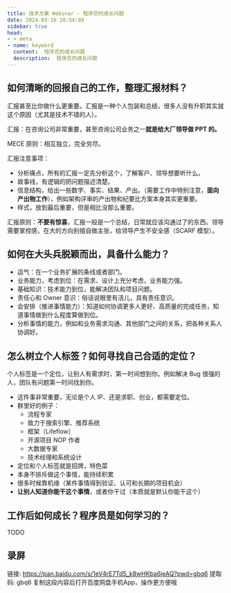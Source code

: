 ```yaml
---
title: 技术方案 Webinar - 程序员的成长问题
date: 2024-03-16 20:54:03
sidebar: true
head:
- - meta
- name: keyword
  content:  程序员的成长问题
  description:  程序员的成长问题
---
```


## 如何清晰的回报自己的工作，整理汇报材料？

汇报甚至比你做什么更重要。汇报是一种个人包装和总结，很多人没有升职其实就这个原因（尤其是技术不错的人）。

汇报：在咨询公司非常重要，甚至咨询公司业务之一**就是给大厂领导做 PPT 的。**

MECE 原则：相互独立，完全穷尽。

汇报注意事项：

- 分析痛点，所有的汇报一定先分析这个，了解客户、领导想要听什么。
- 故事线，有逻辑的把问题描述清楚。
- 信息结构，给出一些数字、事实、结果、产出。（需要工作中特别注意，**面向产出物工作**），例如架构评审的产出物和纪要比方案本身其实更重要。
- 样式，放到最后重要，但是相比没那么重要。

汇报原则：**不要有惊喜**，汇报一般是一个总结，日常就应该沟通过了的东西。领导需要掌控感，在大的方向别擅自做主张，给领导产生不安全感（SCARF 模型）。

## 如何在大头兵脱颖而出，具备什么能力？

- 运气：在一个业务扩展的条线或者部门。
- 业务能力，考虑到位：在需求、设计上充分考虑，业务能力强。
- 基础知识：技术能力到位，能解决团队和项目问题。
- 责任心和 Owner 意识：俗话说眼里有活儿，具有责任意识。
- 会安排（推进事情能力）：知道如何协调更多人更好、高质量的完成任务，知道事情做到什么程度算做到位。
- 分析事情的能力，例如和业务需求沟通、其他部门之间的关系，把各种关系人协调好。

## 怎么树立个人标签？如何寻找自己合适的定位？

个人标签是一个定位，让别人有需求时，第一时间想到你。例如解决 Bug 很强的人，团队有问题第一时间找到你。

- 这件事非常重要，无论是个人 IP、还是求职、创业，都需要定位。
- 群里好的例子：
  - 流程专家
  - 致力于搜索引擎、推荐系统
  - 框架（Lifeflow）
  - 开源项目 NOP 作者
  - 大数据专家
  - 技术经理和系统设计
- 定位和个人标签就是招牌，特色菜
- 本身不排斥做这个事情，能持续积累
- 很多时候靠机缘（某件事情得到验证、认可和长期的项目机会）
- **让别人知道你能干这个事情**，或者你干过（本质就是默认你能干这个）

## 工作后如何成长？程序员是如何学习的？

TODO


## 录屏

链接: https://pan.baidu.com/s/1eV4rE7Td5_k8wHKba6jeAQ?pwd=gbq6 提取码: gbq6 复制这段内容后打开百度网盘手机App，操作更方便哦


